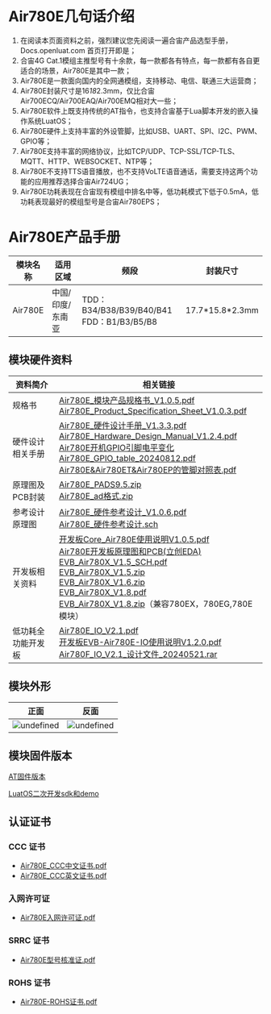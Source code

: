 # Air780E几句话介绍
1. 在阅读本页面资料之前，强烈建议您先阅读一遍合宙产品选型手册， Docs.openluat.com 首页打开即是；
2. 合宙4G Cat.1模组主推型号有十余款，每一款都各有特点，每一款都有各自更适合的场景，Air780E是其中一款；
3. Air780E是一款面向国内的全网通模组，支持移动、电信、联通三大运营商；
4. Air780E封装尺寸是16*18*2.3mm，仅比合宙Air700ECQ/Air700EAQ/Air700EMQ相对大一些；
5. Air780E软件上既支持传统的AT指令，也支持合宙基于Lua脚本开发的嵌入操作系统LuatOS；
6. Air780E硬件上支持丰富的外设管脚，比如USB、UART、SPI、I2C、PWM、GPIO等；
7. Air780E支持丰富的网络协议，比如TCP/UDP、TCP-SSL/TCP-TLS、MQTT、HTTP、WEBSOCKET、NTP等；
8. Air780E不支持TTS语音播放，也不支持VoLTE语音通话，需要支持这两个功能的应用推荐选择合宙Air724UG；
9. Air780E功耗表现在合宙现有模组中排名中等，低功耗模式下低于0.5mA，低功耗表现最好的模组型号是合宙Air780EPS；


# Air780E产品手册

| 模块名称 | 适用区域         | 频段                                           | 封装尺寸          |
| -------- | ---------------- | ---------------------------------------------- | ----------------- |
| Air780E  | 中国/印度/东南亚 | TDD：B34/B38/B39/B40/B41<br />FDD：B1/B3/B5/B8 | 17.7\*15.8\*2.3mm |

## 模块硬件资料

| 资料简介           | 相关链接                                                                                                                                                                                                                                                                                                                                                                                                                                                                                                                                                                                                                                                                                                                                                                                                                                                                                                                                               |
| ------------------ | ------------------------------------------------------------------------------------------------------------------------------------------------------------------------------------------------------------------------------------------------------------------------------------------------------------------------------------------------------------------------------------------------------------------------------------------------------------------------------------------------------------------------------------------------------------------------------------------------------------------------------------------------------------------------------------------------------------------------------------------------------------------------------------------------------------------------------------------------------------------------------------------------------------------------------------------------------ |
| 规格书             | [Air780E_模块产品规格书_V1.0.5.pdf](https://cdn.openluat-luatcommunity.openluat.com/attachment/20240814171731789_Air780E_模块产品规格书_V1.0.5.pdf)<br />[Air780E_Product_Specification_Sheet_V1.0.3.pdf](https://cdn.openluat-luatcommunity.openluat.com/attachment/20240814171748402_Air780E_Product_Specification_Sheet_V1.0.3.pdf)                                                                                                                                                                                                                                                                                                                                                                                                                                                                                                                                                                                                                       |
| 硬件设计相关手册   | [Air780E_硬件设计手册_V1.3.3.pdf](https://cdn.openluat-luatcommunity.openluat.com/attachment/20240819170318674_Air780E_硬件设计手册_V1.3.3.pdf)<br />[Air780E_Hardware_Design_Manual_V1.2.4.pdf](https://cdn.openluat-luatcommunity.openluat.com/attachment/20240819170438346_Air780E_Hardware_Design_Manual_V1.2.4.pdf)<br />[Air780E开机GPIO引脚电平变化](https://doc.openluat.com/article/4996)<br />[Air780E_GPIO_table_20240812.pdf](https://cdn.openluat-luatcommunity.openluat.com/attachment/20240813172012124_Air780E&Air780EG&Air780EX&Air700E_GPIO_table_20240812.pdf)<br />[Air780E&amp;Air780ET&amp;Air780EP的管脚对照表.pdf](https://cdn.openluat-luatcommunity.openluat.com/attachment/20240701144747559_Air780E&Air780ET&Air780EP的管脚对照表.pdf)                                                                                                                                                                                                    |
| 原理图及PCB封装    | [Air780E_PADS9.5.zip](https://cdn.openluat-luatcommunity.openluat.com/attachment/20230425103341377_Air780E&EA&EU_PADS9.5.zip)<br />[Air780E_ad格式.zip](https://cdn.openluat-luatcommunity.openluat.com/attachment/20230426145209155_Air780E&EA&EU_ad格式.zip)                                                                                                                                                                                                                                                                                                                                                                                                                                                                                                                                                                                                                                                                                               |
| 参考设计原理图     | [Air780E_硬件参考设计_V1.0.6.pdf](https://cdn.openluat-luatcommunity.openluat.com/attachment/20230919101558193_Air780E_硬件参考设计_V1.0.6.pdf)<br />[Air780E_硬件参考设计.sch](https://cdn.openluat-luatcommunity.openluat.com/attachment/20230919101616743_Air780E_硬件参考设计.sch)                                                                                                                                                                                                                                                                                                                                                                                                                                                                                                                                                                                                                                                                       |
| 开发板相关资料     | [开发板Core_Air780E使用说明V1.0.5.pdf](https://cdn.openluat-luatcommunity.openluat.com/attachment/20240419155721583_开发板Core_Air780E使用说明V1.0.5.pdf)<br />[Air780E开发板原理图和PCB(立创EDA)](https://oshwhub.com/luat/evb_air780x_v1-6 "780X开发板原理图和PCB(立创EDA)")<br />[EVB_Air780X_V1.5_SCH.pdf](https://cdn.openluat-luatcommunity.openluat.com/attachment/20230705082334351_EVB_Air780X_V1.5_SCH.pdf)<br />[EVB_Air780X_V1.5.zip](https://cdn.openluat-luatcommunity.openluat.com/attachment/20230705082416943_EVB_Air780X_V1.5.zip)<br />[EVB_Air780X_V1.6.zip](https://cdn.openluat-luatcommunity.openluat.com/attachment/20240513100446379_EVB_Air780X_V1.6.zip)<br />[EVB_Air780X_V1.8.pdf](https://cdn.openluat-luatcommunity.openluat.com/attachment/20231222160117780_EVB_Air780X_V1.8.pdf)<br />[EVB_Air780X_V1.8.zip](https://cdn.openluat-luatcommunity.openluat.com/attachment/20230329163731051_EVB_Air780X_V1.8.zip)（兼容780EX，780EG,780E模块） |
| 低功耗全功能开发板 | [Air780E_IO_V2.1.pdf](https://cdn.openluat-luatcommunity.openluat.com/attachment/20240913104512513_Air780E_IO_V2.1.pdf)<br />[开发板EVB-Air780E-IO使用说明V1.2.0.pdf](https://cdn.openluat-luatcommunity.openluat.com/attachment/20231009103600243_开发板EVB-Air780E-IO使用说明V1.2.0.pdf)<br />[Air780F_IO_V2.1_设计文件_20240521.rar](https://cdn.openluat-luatcommunity.openluat.com/attachment/20240913104648422_Air780F_IO_V2.1_设计文件_20240521.rar)                                                                                                                                                                                                                                                                                                                                                                                                                                                                                                     |

## 模块外形

| 正面                                                                                                          | 反面                                                                                                            |
| ------------------------------------------------------------------------------------------------------------- | --------------------------------------------------------------------------------------------------------------- |
| ![undefined](https://cdn.openluat-luatcommunity.openluat.com/images/20230509102332246_Air780E面图.PNG "undefined") | ![undefined](https://cdn.openluat-luatcommunity.openluat.com/images/20230509102406420_Air780E背面图.PNG "undefined") |

## 模块固件版本

[AT固件版本](https://docs.openluat.com/air780e/at/firmware/)

[LuatOS二次开发sdk和demo](https://docs.openluat.com/air780e/luatos/firmware/)

## 认证证书

### CCC 证书

- [Air780E_CCC中文证书.pdf](https://cdn.openluat-luatcommunity.openluat.com/attachment/20221129105209534_Air780E_CCC%E4%B8%AD%E6%96%87%E8%AF%81%E4%B9%A6.pdf)
- [Air780E_CCC英文证书.pdf](https://cdn.openluat-luatcommunity.openluat.com/attachment/20221129105227474_Air780E_CCC%E8%8B%B1%E6%96%87%E8%AF%81%E4%B9%A6.pdf)

### 入网许可证

- [Air780E入网许可证.pdf](https://cdn.openluat-luatcommunity.openluat.com/attachment/20230130113321541_Air780E%E5%85%A5%E7%BD%91%E8%AE%B8%E5%8F%AF%E8%AF%81.pdf)

### SRRC 证书

- [Air780E型号核准证.pdf](https://cdn.openluat-luatcommunity.openluat.com/attachment/20230221104159741_Air780E%E5%9E%8B%E5%8F%B7%E6%A0%B8%E5%87%86%E8%AF%81.pdf)

### ROHS 证书

- [Air780E-ROHS证书.pdf](https://cdn.openluat-luatcommunity.openluat.com/attachment/20230313092434185_Air780E-ROHS%E8%AF%81%E4%B9%A6.pdf)
